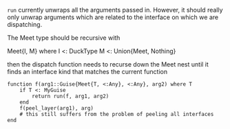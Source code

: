 `run` currently unwraps all the arguments passed in. However, it should really only unwrap arguments which
are related to the interface on which we are dispatching. 

The Meet type should be recursive with

Meet{I, M} where I <: DuckType M <: Union{Meet, Nothing}

then the dispatch function needs to recurse down the Meet nest until it finds an interface kind that matches the current function
```
function f(arg1::Guise{Meet{T, <:Any}, <:Any}, arg2) where T 
    if T <: MyGuise 
        return run(f, arg1, arg2)
    end
    f(peel_layer(arg1), arg)
    # this still suffers from the problem of peeling all interfaces 
end
```